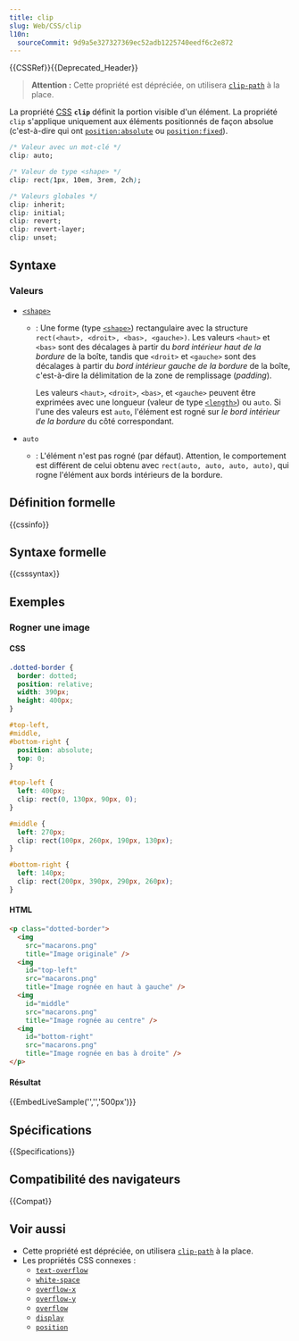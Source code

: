 ```yaml
---
title: clip
slug: Web/CSS/clip
l10n:
  sourceCommit: 9d9a5e327327369ec52adb1225740eedf6c2e872
---
```


{{CSSRef}}{{Deprecated_Header}}

> **Attention :** Cette propriété est dépréciée, on utilisera [`clip-path`](/fr/docs/Web/CSS/clip-path) à la place.

La propriété [CSS](/fr/docs/Web/CSS) **`clip`** définit la portion visible d'un élément. La propriété `clip` s'applique uniquement aux éléments positionnés de façon absolue (c'est-à-dire qui ont [`position:absolute`](/fr/docs/Web/CSS/position) ou [`position:fixed`](/fr/docs/Web/CSS/position)).

```css
/* Valeur avec un mot-clé */
clip: auto;

/* Valeur de type <shape> */
clip: rect(1px, 10em, 3rem, 2ch);

/* Valeurs globales */
clip: inherit;
clip: initial;
clip: revert;
clip: revert-layer;
clip: unset;
```

## Syntaxe

### Valeurs

- [`<shape>`](/fr/docs/Web/CSS/shape)

  - : Une forme (type [`<shape>`](/fr/docs/Web/CSS/shape)) rectangulaire avec la structure `rect(<haut>, <droit>, <bas>, <gauche>)`. Les valeurs `<haut>` et `<bas>` sont des décalages à partir du _bord intérieur haut de la bordure_ de la boîte, tandis que `<droit>` et `<gauche>` sont des décalages à partir du _bord intérieur gauche de la bordure_ de la boîte, c'est-à-dire la délimitation de la zone de remplissage (<i lang="en">padding</i>).

    Les valeurs `<haut>`, `<droit>`, `<bas>`, et `<gauche>` peuvent être exprimées avec une longueur (valeur de type [`<length>`](/fr/docs/Web/CSS/length)) ou `auto`. Si l'une des valeurs est `auto`, l'élément est rogné sur _le bord intérieur de la bordure_ du côté correspondant.

- `auto`
  - : L'élément n'est pas rogné (par défaut). Attention, le comportement est différent de celui obtenu avec `rect(auto, auto, auto, auto)`, qui rogne l'élément aux bords intérieurs de la bordure.

## Définition formelle

{{cssinfo}}

## Syntaxe formelle

{{csssyntax}}

## Exemples

### Rogner une image

#### CSS

```css
.dotted-border {
  border: dotted;
  position: relative;
  width: 390px;
  height: 400px;
}

#top-left,
#middle,
#bottom-right {
  position: absolute;
  top: 0;
}

#top-left {
  left: 400px;
  clip: rect(0, 130px, 90px, 0);
}

#middle {
  left: 270px;
  clip: rect(100px, 260px, 190px, 130px);
}

#bottom-right {
  left: 140px;
  clip: rect(200px, 390px, 290px, 260px);
}
```

#### HTML

```html
<p class="dotted-border">
  <img
    src="macarons.png"
    title="Image originale" />
  <img
    id="top-left"
    src="macarons.png"
    title="Image rognée en haut à gauche" />
  <img
    id="middle"
    src="macarons.png"
    title="Image rognée au centre" />
  <img
    id="bottom-right"
    src="macarons.png"
    title="Image rognée en bas à droite" />
</p>
```

#### Résultat

{{EmbedLiveSample('','','500px')}}

## Spécifications

{{Specifications}}

## Compatibilité des navigateurs

{{Compat}}

## Voir aussi

- Cette propriété est dépréciée, on utilisera [`clip-path`](/fr/docs/Web/CSS/clip-path) à la place.
- Les propriétés CSS connexes&nbsp;:
  - [`text-overflow`](/fr/docs/Web/CSS/text-overflow)
  - [`white-space`](/fr/docs/Web/CSS/white-space)
  - [`overflow-x`](/fr/docs/Web/CSS/overflow-x)
  - [`overflow-y`](/fr/docs/Web/CSS/overflow-y)
  - [`overflow`](/fr/docs/Web/CSS/overflow)
  - [`display`](/fr/docs/Web/CSS/display)
  - [`position`](/fr/docs/Web/CSS/position)
